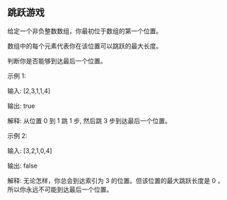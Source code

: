 ## 跳跃游戏


给定一个非负整数数组，你最初位于数组的第一个位置。

数组中的每个元素代表你在该位置可以跳跃的最大长度。

判断你是否能够到达最后一个位置。

示例 1:

输入: [2,3,1,1,4]

输出: true

解释: 从位置 0 到 1 跳 1 步, 然后跳 3 步到达最后一个位置。

示例 2:

输入: [3,2,1,0,4]

输出: false

解释: 无论怎样，你总会到达索引为 3 的位置。但该位置的最大跳跃长度是 0 ， 所以你永远不可能到达最后一个位置。